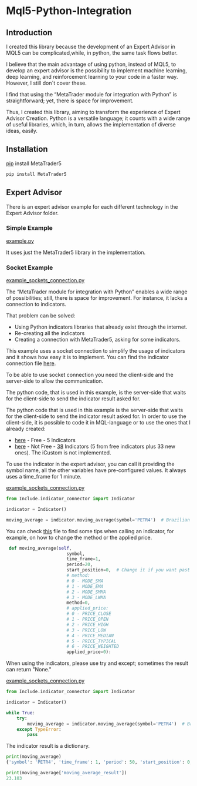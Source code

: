 # Mql5-Python-Integration

## Introduction

I created this library because the development of an Expert Advisor in MQL5 can be complicated,while, in python, the same task flows better. 

I believe that the main advantage of using python, instead of MQL5, to develop an expert advisor is the possibility to implement machine learning, deep learning, and reinforcement learning to your code in a faster way. However, I still don´t cover these.

I find that using the “MetaTrader module for integration with Python” is straightforward; yet, there is space for improvement.

Thus, I created this library, aiming to transform the experience of Expert Advisor Creation. Python is a versatile language; it counts with a wide range of useful libraries, which, in turn, allows the implementation of diverse ideas, easily. 


## Installation


[pip](https://www.mql5.com/en/docs/integration/python_metatrader5) install MetaTrader5

```python
pip install MetaTrader5
```


## Expert Advisor

There is an expert advisor example for each different technology in the Expert Advisor folder.

### Simple Example 

[example.py](https://github.com/Joaopeuko/Mql5-Python-Integration/blob/master/ExpertAdvisor/example.py)

 It uses just the MetaTrader5 library in the implementation. 

### Socket Example

[example_sockets_connection.py](https://github.com/Joaopeuko/Mql5-Python-Integration/blob/master/ExpertAdvisor/example_sockets_connection.py) 


The “MetaTrader module for integration with Python” enables a wide range of possibilities; still, there is space for improvement. For instance, it lacks a connection to indicators.

That problem can be solved:
- Using Python indicators libraries that already exist through the internet.
- Re-creating all the indicators
- Creating a connection with MetaTrader5, asking for some indicators.

This example uses a socket connection to simplify the usage of indicators and it shows how easy it is to implement. You can find the indicator connection file [here](https://github.com/Joaopeuko/Mql5-Python-Integration/blob/master/Include/indicator_connector.py).

To be able to use socket connection you need the client-side and the server-side to allow the communication.

The python code, that is used in this example, is the server-side that waits for the client-side to send the indicator result asked for.

The python code that is used in this example is the server-side that waits for the client-side to send the indicator result asked for. In order to use the client-side, it is possible to code it in MQL-language or to use the ones that I already created:

 - [here](https://www.mql5.com/en/market/product/57574) - Free - 5 Indicators
 - [here]() - Not Free - [38](https://www.mql5.com/en/docs/indicators) Indicators (5 from free indicators plus 33 new ones). The iCustom is not implemented.
 
To use the indicator in the expert advisor, you can call it providing the symbol name, all the other variables have pre-configured values. It always uses a time_frame for 1 minute.

[example_sockets_connection.py](https://github.com/Joaopeuko/Mql5-Python-Integration/blob/master/ExpertAdvisor/example_sockets_connection.py) 
```python
from Include.indicator_connector import Indicator

indicator = Indicator()

moving_average = indicator.moving_average(symbol='PETR4')  # Brazilian Stock 
```

You can check [this](https://github.com/Joaopeuko/Mql5-Python-Integration/blob/master/Include/indicator_connector.py) file to find some tips when calling an indicator, for example, on how to change the method or the applied price.

```python
 def moving_average(self,
                       symbol,
                       time_frame=1,
                       period=20,
                       start_position=0,  # Change it if you want past values, zero is the most recent.
                       # method:
                       # 0 - MODE_SMA
                       # 1 - MODE_EMA
                       # 2 - MODE_SMMA
                       # 3 - MODE_LWMA
                       method=0,
                       # applied_price:
                       # 0 - PRICE_CLOSE
                       # 1 - PRICE_OPEN
                       # 2 - PRICE_HIGH
                       # 3 - PRICE_LOW
                       # 4 - PRICE_MEDIAN
                       # 5 - PRICE_TYPICAL
                       # 6 - PRICE_WEIGHTED
                       applied_price=0):
```

When using the indicators, please use try and except; sometimes the result can return "None."

[example_sockets_connection.py](https://github.com/Joaopeuko/Mql5-Python-Integration/blob/master/ExpertAdvisor/example_sockets_connection.py) 

```python
from Include.indicator_connector import Indicator

indicator = Indicator()

while True:
    try:
        moving_average = indicator.moving_average(symbol='PETR4')  # Brazilian Stock 
    except TypeError:
        pass
```

The indicator result is a dictionary.
```python
print(moving_average)
{'symbol': 'PETR4', 'time_frame': 1, 'period': 50, 'start_position': 0, 'method': 0, 'applied_price': 0, 'moving_average_result': 23.103}

print(moving_average['moving_average_result'])
23.103

```

